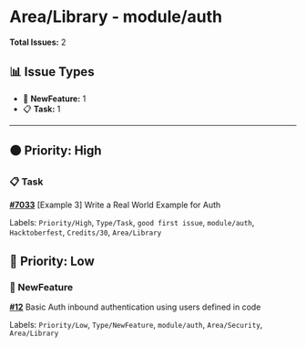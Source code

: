 # Area/Library - module/auth

**Total Issues:** 2

## 📊 Issue Types

- 🚀 **NewFeature:** 1
- 📋 **Task:** 1

---

## 🟠 Priority: High

### 📋 Task

**[#7033](https://github.com/ballerina-platform/ballerina-library/issues/7033)** [Example 3] Write a Real World Example for Auth

Labels: `Priority/High`, `Type/Task`, `good first issue`, `module/auth`, `Hacktoberfest`, `Credits/30`, `Area/Library`

## 🔵 Priority: Low

### 🚀 NewFeature

**[#12](https://github.com/ballerina-platform/ballerina-library/issues/12)** Basic Auth inbound authentication using users defined in code

Labels: `Priority/Low`, `Type/NewFeature`, `module/auth`, `Area/Security`, `Area/Library`

